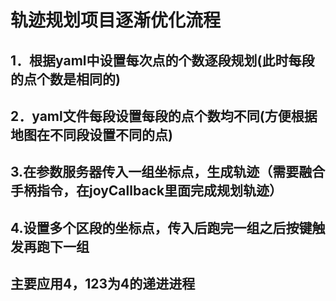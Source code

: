 # 轨迹规划项目逐渐优化流程

## 1．根据yaml中设置每次点的个数逐段规划(此时每段的点个数是相同的)



## 2．yaml文件每段设置每段的点个数均不同(方便根据地图在不同段设置不同的点)



## 3.在参数服务器传入一组坐标点，生成轨迹（需要融合手柄指令，在joyCallback里面完成规划轨迹）



## 4.设置多个区段的坐标点，传入后跑完一组之后按键触发再跑下一组



## 主要应用4，123为4的递进进程
